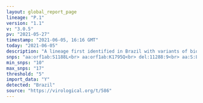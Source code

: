 ```yaml
---
layout: global_report_page
lineage: "P.1"
version: "1.1"
v: "3.0.5"
pv: "2021-05-27"
timestamp: "2021-06-05, 16:16 GMT"
today: "2021-06-05"
description: "A lineage first identified in Brazil with variants of biological significance E484K, N501Y and K417T, described in a recent virological post: <a href='https://virological.org/t/genomic-characterisation-of-an-emergent-sars-cov-2-lineage-in-manaus-preliminary-findings/586' style='color:#86b0a6'>here</a>. P.1 lineage is an alias of lineage B.1.1.28.1. As described in <a href='https://www.nature.com/articles/s41564-020-0770-5' style='color:#86b0a6'>Rambaut et al., 2020</a> when the lineage heirarchy reaches a certain depth (length of 5) lineage names are given an alias to prevent them from becoming infinitely long."
snps: "aa:orf1ab:S1188L<br> aa:orf1ab:K1795Q<br> del:11288:9<br> aa:S:L18F<br> aa:S:T20N<br> aa:S:P26S<br> aa:S:D138Y<br> aa:S:R190S<br> aa:S:K417T<br> aa:S:E484K<br> aa:S:N501Y<br> aa:S:H655Y<br> aa:S:T1027I<br> aa:orf3a:G174C<br> aa:orf8:E92K<br> aa:N:P80R"
min_snps: "10"
max_snps: "17"
threshold: "5"
import_data: "Y"
detected: "Brazil"
source: "https://virological.org/t/586"
---
```

